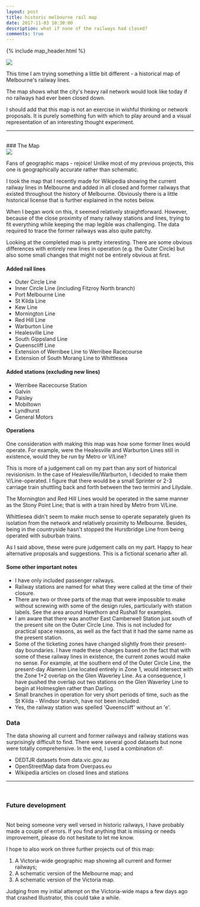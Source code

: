 ```yaml
---
layout: post
title: historic melbourne rail map
date: 2017-11-03 10:30:00
description: what if none of the railways had closed?
comments: true
---
```

{% include map_header.html %}

<div class="img_row_map">
	<a href="{{ site.baseurl }}/img/maps/Melbourne_Historical_Railway Network_v1.0.png"><img class="col three" src="{{ site.baseurl }}/img/maps/Melbourne_Historical_Railway Network_v1.0.png"></a>
</div>

This time I am trying something a little bit different - a historical map of Melbourne's railway lines.

The map shows what the city's heavy rail network would look like today if no railways had ever been closed down.

I should add that this map is not an exercise in wishful thinking or network proposals. It is purely something fun with which to play around and a visual representation of an interesting thought experiment.

<hr>
<br/>
### The Map

<div class="img_row">
	<img class="col three" src="{{ site.baseurl }}/img/map_post_headers/3.png">
</div>

Fans of geographic maps - rejoice! Unlike most of my previous projects, this one is geographically accurate rather than schematic.

I took the map that I recently made for Wikipedia showing the current railway lines in Melbourne and added in all closed and former railways that existed throughout the history of Melbourne. Obviously there is a little historical license that is further explained in the notes below.

When I began work on this, it seemed relatively straightforward. However, because of the close proximity of many railway stations and lines, trying to fit everything while keeping the map legible was challenging. The data required to trace the former railways was also quite patchy.

Looking at the completed map is pretty interesting. There are some obvious differences with entirely new lines in operation (e.g. the Outer Circle) but also some small changes that might not be entirely obvious at first.

#### Added rail lines
<ul>
	<li>Outer Circle Line</li>
	<li>Inner Circle Line (including Fitzroy North branch)</li>
	<li>Port Melbourne Line</li>
	<li>St Kilda Line</li>
	<li>Kew Line</li>
	<li>Mornington Line</li>
	<li>Red Hill Line</li>
	<li>Warburton Line</li>
	<li>Healesville Line</li>
	<li>South Gippsland Line</li>
	<li>Queenscliff Line</li>
	<li>Extension of Werribee Line to Werribee Racecourse</li>
	<li>Extension of South Morang Line to Whittlesea</li>
</ul>

#### Added stations (excluding new lines)
<ul>
	<li>Werribee Racecourse Station</li>
	<li>Galvin</li>
	<li>Paisley</li>
	<li>Mobiltown</li>
	<li>Lyndhurst</li>
	<li>General Motors</li>
</ul>
	
#### Operations
One consideration with making this map was how some former lines would operate. For example, were the Healesville and Warburton Lines still in existence, would they be run by Metro or V/Line?

This is more of a judgement call on my part than any sort of historical revisionism. In the case of Healesville/Warburton, I decided to make them V/Line-operated. I figure that there would be a small Sprinter or 2-3 carriage train shuttling back and forth between the two termini and Lilydale.

The Mornington and Red Hill Lines would be operated in the same manner as the Stony Point Line; that is with a train hired by Metro from V/Line.

Whittlesea didn't seem to make much sense to operate separately given its isolation from the network and relatively proximity to Melbourne. Besides, being in the countryside hasn't stopped the Hurstbridge Line from being operated with suburban trains.

As I said above, these were pure judgement calls on my part. Happy to hear alternative proposals and suggestions. This is a fictional scenario after all.

#### Some other important notes
<ul>
	<li>I have only included passenger railways.</li>
	<li>Railway stations are named for what they were called at the time of their closure.</li>
	<li>There are two or three parts of the map that were impossible to make without screwing with some of the design rules, particularly with station labels. See the area around Hawthorn and Rushall for examples.</li>
	<li>I am aware that there was another East Camberwell Station just south of the present site on the Outer Circle Line. This is not included for practical space reasons, as well as the fact that it had the same name as the present station.</li>
	<li>Some of the ticketing zones have changed slightly from their present-day boundaries. I have made these changes based on the fact that with some of these railway lines in existence, the current zones would make no sense. For example, at the southern end of the Outer Circle Line, the present-day Alamein Line located entirely in Zone 1, would intersect with the Zone 1+2 overlap on the Glen Waverley Line. As a consequence, I have pushed the overlap out two stations on the Glen Waverley Line to begin at Holmesglen rather than Darling.</li>
	<li>Small branches in operation for very short periods of time, such as the St Kilda - Windsor branch, have not been included.</li>
	<li>Yes, the railway station was spelled 'Queenscliff' without an 'e'.
</ul>

### Data
The data showing all current and former railways and railway stations was surprisingly difficult to find. There were several good datasets but none were totally comprehensive. In the end, I used a combination of:

<ul>
	<li>DEDTJR datasets from data.vic.gov.au</li>
	<li>OpenStreetMap data from Overpass.eu</li>
	<li>Wikipedia articles on closed lines and stations</li>
</ul>

<hr>
<br/>

### Future development

<br>
Not being someone very well versed in historic railways, I have probably made a couple of errors. If you find anything that is missing or needs improvement, please do not hesitate to let me know.

I hope to also work on three further projects out of this map:

<ol>
	<li>A Victoria-wide geographic map showing all current and former railways;</li>
	<li>A schematic version of the Melbourne map; and</li>
	<li>A schematic version of the Victoria map.</li>
</ol>

Judging from my initial attempt on the Victoria-wide maps a few days ago that crashed Illustrator, this could take a while.